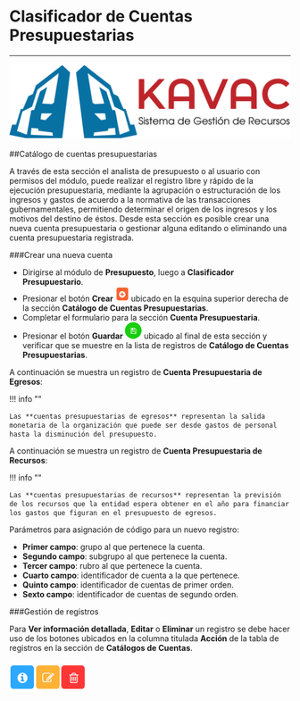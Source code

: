 # Clasificador de Cuentas Presupuestarias 
*****************************************

![Screenshot](img/logokavac.png#imagen)

##Catálogo de cuentas presupuestarias

A través de esta sección el analista de presupuesto o al usuario con permisos del módulo, puede realizar el registro libre y rápido de la ejecución presupuestaria, mediante la agrupación o estructuración de los ingresos y gastos de acuerdo a la normativa de las transacciones  gubernamentales, permitiendo determinar el origen de los ingresos y los motivos del destino de éstos. Desde esta sección es posible crear una nueva cuenta presupuestaria o gestionar alguna editando o eliminando una cuenta presupuestaria registrada.

###Crear una nueva cuenta

-	Dirigirse al módulo de **Presupuesto**, luego a **Clasificador Presupuestario**.
-	Presionar el botón **Crear** ![Screenshot](img/create.png#imagen) ubicado en la esquina superior derecha de la sección **Catálogo de Cuentas Presupuestarias**. 
-	Completar el formulario para la sección **Cuenta Presupuestaria**.  
-	Presionar el botón **Guardar** ![Screenshot](img/save.png#imagen) ubicado al final de esta sección y verificar que se muestre en la lista de registros de **Catálogo de Cuentas Presupuestarias**. 

A continuación se muestra un registro de **Cuenta Presupuestaria de Egresos**:

!!! info ""

	Las **cuentas presupuestarias de egresos** representan la salida monetaria de la organización que puede ser desde gastos de personal hasta la disminución del presupuesto.

A continuación se muestra un registro de **Cuenta Presupuestaria de Recursos**:

!!! info ""

	Las **cuentas presupuestarias de recursos** representan la previsión de los recursos que la entidad espera obtener en el año para financiar los gastos que figuran en el presupuesto de egresos.

Parámetros para asignación de código para un nuevo registro:

-	**Primer campo**: grupo al que pertenece la cuenta.
-	**Segundo campo**: subgrupo al que pertenece la cuenta.
-	**Tercer campo**: rubro al que pertenece la cuenta.
-	**Cuarto campo**: identificador de cuenta a la que pertenece.
-	**Quinto campo**: identificador de cuentas de primer orden.
-	**Sexto campo**: identificador de cuentas de segundo orden.

###Gestión de registros

Para **Ver información detallada**, **Editar** o **Eliminar** un registro se debe hacer uso de los botones ubicados en la columna titulada **Acción** de la tabla de registros en la sección de **Catálogos de Cuentas**.

![Screenshot](img/manage.png#imagen)

























   